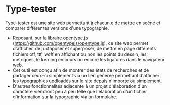 # Type-tester
Type-tester est une site web permettant à chacun.e de mettre en scène et comparer différentes versions d'une typographie.
- Reposant, sur la libraire opentype.js (https://github.com/opentypejs/opentype.js), ce site web permet d'afficher, de juxtaposer et superposer, de mettre en page différents fichiers otf, ttf, woff en affichant ou non les points du dessin, les métriques, le kerning en cours ou encore les ligatures dans le navigateur web.
- Cet outil est conçu afin de montrer des états de recherches et de partager ceux-ci simplement via un lien générée permettant d'afficher les typographies updloadés sur le site depuis n'importe où simplement.
- D'autres fonctionnalités adjacente à un projet d'élaboration d'un caractère viendront peu à peu telle que l'élaboration d'un fichier d'information sur la typographie via un formulaire.
